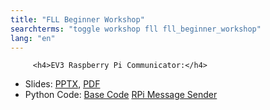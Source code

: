 ```yaml
---
title: "FLL Beginner Workshop"
searchterms: "toggle workshop fll fll_beginner_workshop"
lang: "en"
---
```

		 <h4>EV3 Raspberry Pi Communicator:</h4>
 <ul>
 <li class="ng-binding">Slides:
 <a href="translations/en-us/beyond/EV3PiCommunicator.pptx">PPTX</a>,
 <a href="translations/en-us/beyond/EV3PiCommunicator.pdf">PDF</a>
 </li>
		 <li>Python Code:
 <a href="translations/en-us/beyond/EV3PiBaseCode.py">Base Code</a>
			 <a href="translations/en-us/beyond/send.py">RPi Message Sender</a>
 </li>
 </ul>
